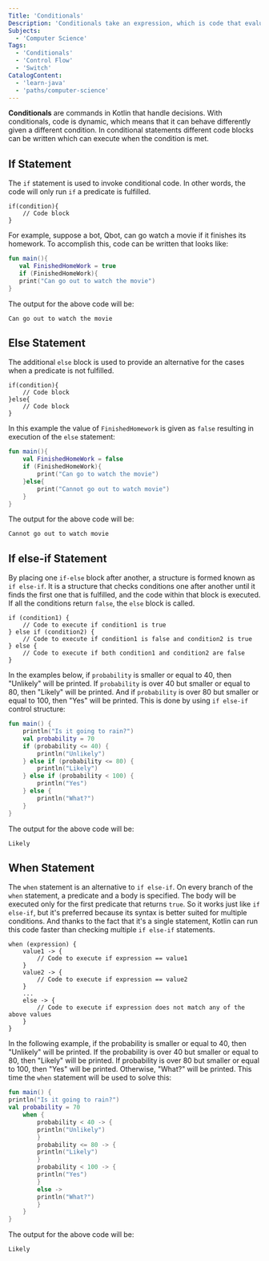 ```yaml
---
Title: 'Conditionals'
Description: 'Conditionals take an expression, which is code that evaluates to determine a value, and does something if it is true or false.'
Subjects:
  - 'Computer Science'
Tags:
  - 'Conditionals'
  - 'Control Flow'
  - 'Switch'
CatalogContent:
  - 'learn-java'
  - 'paths/computer-science'
---
```


**Conditionals** are commands in Kotlin that handle decisions. With conditionals, code is dynamic, which means that it can behave differently given a different condition. In conditional statements different code blocks can be written which can execute when the condition is met.

## If Statement

The `if` statement is used to invoke conditional code. In other words, the code will only run `if` a predicate is fulfilled.

```pseudo
if(condition){
    // Code block
}
```

For example, suppose a bot, Qbot, can go watch a movie if it finishes its homework. To accomplish this, code can be written that looks like:

```kotlin
fun main(){
   val FinishedHomeWork = true
   if (FinishedHomeWork){
   print("Can go out to watch the movie")
}
```

The output for the above code will be:

```shell
Can go out to watch the movie
```

## Else Statement

The additional `else` block is used to provide an alternative for the cases when a predicate is not fulfilled.

```pseudo
if(condition){
    // Code block
}else{
    // Code block
}
```

In this example the value of `FinishedHomework` is given as `false` resulting in execution of the `else` statement:

```kotlin
fun main(){
    val FinishedHomeWork = false
    if (FinishedHomeWork){
        print("Can go to watch the movie")
    }else{
        print("Cannot go out to watch movie")
    }
}
```

The output for the above code will be:

```shell
Cannot go out to watch movie
```

## If else-if Statement

By placing one `if-else` block after another, a structure is formed known as `if else-if`. It is a structure that checks conditions one after another until it finds the first one that is fulfilled, and the code within that block is executed. If all the conditions return `false`, the `else` block is called.

```pseudo
if (condition1) {
    // Code to execute if condition1 is true
} else if (condition2) {
    // Code to execute if condition1 is false and condition2 is true
} else {
    // Code to execute if both condition1 and condition2 are false
}
```

In the examples below, if `probability` is smaller or equal to 40, then "Unlikely" will be printed. If `probability` is over 40 but smaller or equal to 80, then "Likely" will be printed. And if `probability` is over 80 but smaller or equal to 100, then "Yes" will be printed. This is done by using `if else-if` control structure:

```kotlin
fun main() {
    println("Is it going to rain?")
    val probability = 70
    if (probability <= 40) {
        println("Unlikely")
    } else if (probability <= 80) {
        println("Likely")
    } else if (probability < 100) {
        println("Yes")
    } else {
        println("What?")
    }
}
```

The output for the above code will be:

```shell
Likely
```

## When Statement

The `when` statement is an alternative to `if else-if`. On every branch of the `when` statement, a predicate and a body is specified. The body will be executed only for the first predicate that returns `true`. So it works just like `if else-if`, but it's preferred because its syntax is better suited for multiple conditions. And thanks to the fact that it's a single statement, Kotlin can run this code faster than checking multiple `if else-if` statements.

```pseudo
when (expression) {
    value1 -> {
        // Code to execute if expression == value1
    }
    value2 -> {
        // Code to execute if expression == value2
    }
    ...
    else -> {
        // Code to execute if expression does not match any of the above values
    }
}
```

In the following example, if the probability is smaller or equal to 40, then "Unlikely" will be printed. If the probability is over 40 but smaller or equal to 80, then "Likely" will be printed. If probability is over 80 but smaller or equal to 100, then "Yes" will be printed. Otherwise, "What?" will be printed. This time the `when` statement will be used to solve this:

```kotlin
fun main() {
println("Is it going to rain?")
val probability = 70
    when {
        probability < 40 -> {
        println("Unlikely")
        }
        probability <= 80 -> {
        println("Likely")
        }
        probability < 100 -> {
        println("Yes")
        }
        else ->
        println("What?")
        }
    }
}
```

The output for the above code will be:

```shell
Likely
```
